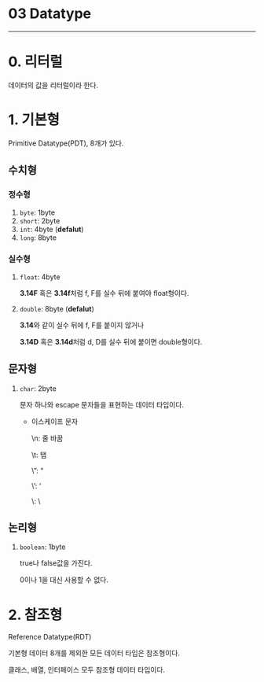 # 03 Datatype

---

# 0. 리터럴

데이터의 값을 리터럴이라 한다.

# 1. 기본형

Primitive Datatype(PDT), 8개가 있다.

## 수치형

### 정수형

1. `byte`: 1byte
2. `short`: 2byte
3. `int`: 4byte (**defalut**)
4. `long`: 8byte

### 실수형

1. `float`: 4byte
    
    **3.14F** 혹은 **3.14f**처럼 f, F를 실수 뒤에 붙여야 float형이다.
    
2. `double`: 8byte (**defalut**)
    
    **3.14**와 같이 실수 뒤에 f, F를 붙이지 않거나
    
    **3.14D** 혹은 **3.14d**처럼 d, D를 실수 뒤에 붙이면 double형이다.
    

## 문자형

1. `char`: 2byte
    
    문자 하나와 escape 문자들을 표현하는 데이터 타입이다.
    
    - 이스케이프 문자
        
        \n: 줄 바꿈
        
        \t: 탭
        
        \”: “
        
        \’: ‘
        
        \\: \
        

## 논리형

1. `boolean`: 1byte
    
    true나 false값을 가진다.
    
    0이나 1을 대신 사용할 수 없다.
    

# 2. 참조형

Reference Datatype(RDT)

기본형 데이터 8개를 제외한 모든 데이터 타입은 참조형이다.

클래스, 배열, 인터페이스 모두 참조형 데이터 타입이다.

